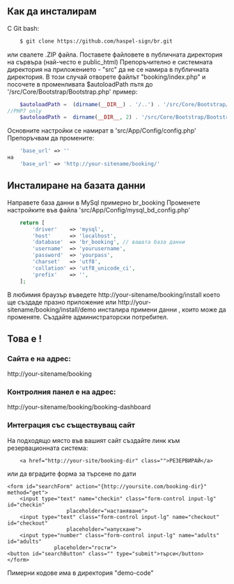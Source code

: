 ## Как да инсталирам
С Git bash: 
```sh
    $ git clone https://github.com/haspel-sign/br.git
```

или свалете .ZIP файла.
Поставете файловете в публичната директория на сървъра (най-често е public_html)
Препоръчително е системната директория на приложението - "src" да не се намира в публичната директория.
В този случай отворете файлът "booking/index.php" и посочете в променливата $autoloadPath пътя до 
'/src/Core/Bootstrap/Bootstrap.php'
пример:
```php
    $autoloadPath =  (dirname(__DIR__) . '/..') . '/src/Core/Bootstrap/Bootstrap.php';
//PHP7 only 
    $autoloadPath =  dirname(__DIR__, 2) . '/src/Core/Bootstrap/Bootstrap.php';
```
Основните настройки се намират в 'src/App/Config/config.php'
Препоръчвам да промените:
```php
    'base_url' => ''
на
    'base_url' => 'http://your-sitename/booking/'
```
## Инсталиране на базата данни
Направете база данни в MySql примерно br_booking
Променете настройките във файла 'src/App/Config/mysql_bd_config.php'

```php
    return [
        'driver'    => 'mysql',
        'host'      => 'localhost',
        'database'  => 'br_booking', // вашата база данни
        'username'  => 'yourusername',
        'password'  => 'yourpass',
        'charset'   => 'utf8',
        'collation' => 'utf8_unicode_ci',
        'prefix'    => '',
    ];
```
В любимия браузър въведете 
http://your-sitename/booking/install
което ще създаде празно приложение
или
http://your-sitename/booking/install/demo
инсталира примени данни , които може да променяте.
Създайте администраторски потребител.

## Това е !

### Сайта е на адрес:
http://your-sitename/booking

### Контролния панел е на адрес:

http://your-sitename/booking/booking-dashboard

### Интеграция със съществуващ сайт

На подходящо място във вашият сайт създайте линк към резервационната
система:

```
    <a href="http://your-site/booking-dir" class="">РЕЗЕРВИРАЙ</a>
```
или да вградите форма за търсене по дати

```
<form id="searchForm" action="{http://yoursite.com/booking-dir}" method="get">
    <input type="text" name="checkin" class="form-control input-lg" id="checkin"
                   placeholder="настаняване">
    <input type="text" class="form-control input-lg" name="checkout" id="checkout"
                   placeholder="напускане">  
    <input type="number" class="form-control input-lg" name="adults" id="adults"
               placeholder="гости">
<button id="searchButton" class="" type="submit">търси</button>
</form>
```

Пимерни кодове има в директория "demo-code"
